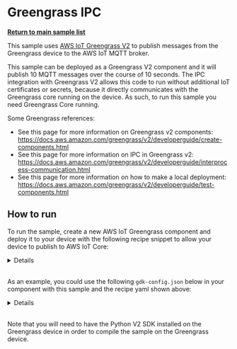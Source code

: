 # Greengrass IPC

[**Return to main sample list**](./README.md)

This sample uses [AWS IoT Greengrass V2](https://docs.aws.amazon.com/greengrass/index.html) to publish messages from the Greengrass device to the AWS IoT MQTT broker.

This sample can be deployed as a Greengrass V2 component and it will publish 10 MQTT messages over the course of 10 seconds. The IPC integration with Greengrass V2 allows this code to run without additional IoT certificates or secrets, because it directly communicates with the Greengrass core running on the device. As such, to run this sample you need Greengrass Core running.

Some Greengrass references:

* See this page for more information on Greengrass v2 components: https://docs.aws.amazon.com/greengrass/v2/developerguide/create-components.html
* See this page for more information on IPC in Greengrass v2: https://docs.aws.amazon.com/greengrass/v2/developerguide/interprocess-communication.html
* See this page for more information on how to make a local deployment: https://docs.aws.amazon.com/greengrass/v2/developerguide/test-components.html

## How to run

To run the sample, create a new AWS IoT Greengrass component and deploy it to your device with the following recipe snippet to allow your device to publish to AWS IoT Core:

<details>

```yaml
---
RecipeFormatVersion: "2020-01-25"
ComponentName: "GreengrassIPC"
ComponentVersion: "1.0.0"
ComponentDescription: "IPC Greengrass sample."
ComponentPublisher: "<ComponentPublisher>"
ComponentConfiguration:
  DefaultConfiguration:
    accessControl:
    aws.greengrass.ipc.mqttproxy:
        software.amazon.awssdk.iotdevicesdk.GreengrassIPC:1:
        policyDescription: "Allows access to publish to all AWS IoT Core topics. For demonstration only - use best practices in a real application"
        operations:
            - aws.greengrass#PublishToIoTCore
        resources:
            - "*"
Manifests:
- Platform:
    os: all
  Artifacts:
    - URI: "<S3 Bucket URL>/GreengrassIPC/1.0.0/GreengrassIPC.zip"
  Lifecycle:
        RequiresPrivilege: true
        Run: "python3 -u {artifacts:path}/GreengrassIPC/main.py "
```

Replace the following with your information:
 * `<ComponentPublisher>` with the name you wish to publish your component under.
 * `<S3 Bucket URL>` with the S3 bucket URL for your account to store your Greengrass components under

You can add the following to the recipe `Manifest` snippet to install Python and `AWS IoT Device SDK v2 for Python` as a dependency on Linux:

```yaml
...
Manifests:
  - Platform:
      ...
      Lifecycle:
          Install:
            RequiresPrivilege: true
            Script: "apt-get update --quiet && apt-get --yes install python3 python3-pip && pip3 install awsiotsdk"
          ...
```

</details>
<br />

As an example, you could use the following `gdk-config.json` below in your component with this sample and the recipe yaml shown above:
<details>

```json
{
"component": {
    "software.amazon.awssdk.iotdevicesdk.GreengrassIPC": {
    "author": "<ComponentPublisher>",
    "version": "1.0.0",
    "build": {
        "build_system": "zip"
    },
    "publish": {
        "bucket": "<S3 Bucket URL>",
        "region": "<Region>"
    }
    }
},
"gdk_version": "1.0.0"
}
```

Replace the following with your information:
 * `<ComponentPublisher>` with the name you wish to publish your component under.
 * `<S3 Bucket URL>` with the S3 bucket URL for your account to store your Greengrass components under.
 * `<Region>` the region of your S3 bucket and Greengrass device.

</details>
<br />

Note that you will need to have the Python V2 SDK installed on the Greengrass device in order to compile the sample on the Greengrass device.
